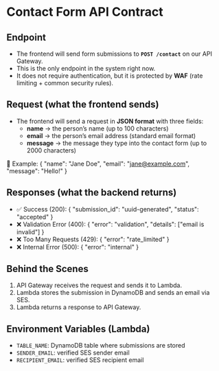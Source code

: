 # Contact Form API Contract

## Endpoint
- The frontend will send form submissions to **`POST /contact`** on our API Gateway.
- This is the only endpoint in the system right now.
- It does not require authentication, but it is protected by **WAF** (rate limiting + common security rules).

## Request (what the frontend sends)
- The frontend will send a request in **JSON format** with three fields:
  - **name** → the person’s name (up to 100 characters)
  - **email** → the person’s email address (standard email format)
  - **message** → the message they type into the contact form (up to 2000 characters)

📌 Example:
{ "name": "Jane Doe", "email": "jane@example.com", "message": "Hello!" }

## Responses (what the backend returns)
- ✅ Success (200):
  { "submission_id": "uuid-generated", "status": "accepted" }
- ❌ Validation Error (400):
  { "error": "validation", "details": ["email is invalid"] }
- ❌ Too Many Requests (429):
  { "error": "rate_limited" }
- ❌ Internal Error (500):
  { "error": "internal" }

## Behind the Scenes
1. API Gateway receives the request and sends it to Lambda.
2. Lambda stores the submission in DynamoDB and sends an email via SES.
3. Lambda returns a response to API Gateway.

## Environment Variables (Lambda)
- `TABLE_NAME`: DynamoDB table where submissions are stored
- `SENDER_EMAIL`: verified SES sender email
- `RECIPIENT_EMAIL`: verified SES recipient email

